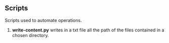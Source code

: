 ## Scripts
Scripts used to automate operations.
1. **write-content.py** writes in a txt file all the path of the files contained in a chosen directory.